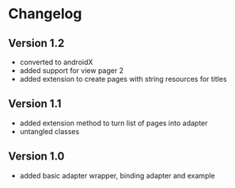 # Changelog

## Version 1.2

- converted to androidX
- added support for view pager 2
- added extension to create pages with string resources for titles

## Version 1.1

- added extension method to turn list of pages into adapter
- untangled classes

## Version 1.0

- added basic adapter wrapper, binding adapter and example